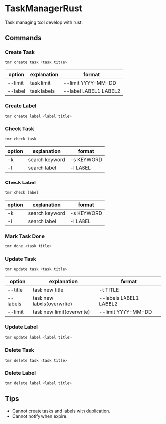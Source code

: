 # TaskManagerRust
Task managing tool develop with rust.  
## Commands
### Create Task
```bash
tmr create task <task title>
```

|option|explanation|format|
|---|---|---|
|--limit|task limit|--limit YYYY-MM-DD|
|--label|task labels|--label LABEL1 LABEL2|

### Create Label
```bash
tmr create label <label title>
```

### Check Task
```bash
tmr check task
```

|option|explanation|format|
|---|---|---|
|-k|search keyword|-s KEYWORD|
|-l|search label|-l LABEL|

### Check Label
```bash
tmr check label
```

|option|explanation|format|
|---|---|---|
|-k|search keyword|-s KEYWORD|
|-l|search label|-l LABEL|

### Mark Task Done
```bash
tmr done <task title>
```

### Update Task
```bash
tmr update task <task title>
```

|option|explanation|format|
|---|---|---|
|--title|task new title|-t TITLE|
|--labels|task new labels(overwrite)|--labels LABEL1 LABEL2|
|--limit|task new limit(overwrite)|--limit YYYY-MM-DD|

### Update Label
```bash
tmr update label <label title>
```

### Delete Task
```bash
tmr delete task <task title>
```

### Delete Label
```bash
tmr delete label <label title>
```

## Tips
- Cannot create tasks and labels with duplication.
- Cannot notify when expire.
